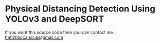 # Physical Distancing Detection Using YOLOv3 and DeepSORT

If you want this source code then you can contact me : hafizhbocahscib@gmail.com
